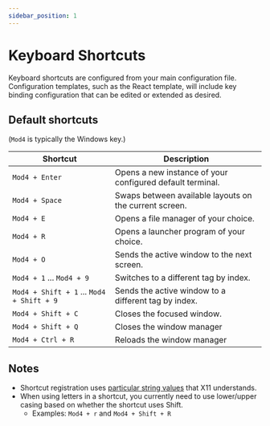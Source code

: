 ```yaml
---
sidebar_position: 1
---
```


# Keyboard Shortcuts

Keyboard shortcuts are configured from your main configuration file. Configuration
templates, such as the React template, will include key binding configuration
that can be edited or extended as desired.

## Default shortcuts

(`Mod4` is typically the Windows key.)

| Shortcut                                  | Description                                               |
| ----------------------------------------- | --------------------------------------------------------- |
| `Mod4 + Enter`                            | Opens a new instance of your configured default terminal. |
| `Mod4 + Space`                            | Swaps between available layouts on the current screen.    |
| `Mod4 + E`                                | Opens a file manager of your choice.                      |
| `Mod4 + R`                                | Opens a launcher program of your choice.                  |
| `Mod4 + O`                                | Sends the active window to the next screen.               |
| `Mod4 + 1` ... `Mod4 + 9`                 | Switches to a different tag by index.                     |
| `Mod4 + Shift + 1` ... `Mod4 + Shift + 9` | Sends the active window to a different tag by index.      |
| `Mod4 + Shift + C`                        | Closes the focused window.                                |
| `Mod4 + Shift + Q`                        | Closes the window manager                                 |
| `Mod4 + Ctrl + R`                         | Reloads the window manager                                |

## Notes

- Shortcut registration uses [particular string values](https://www.npmjs.com/package/keysym?activeTab=code) that X11 understands.
- When using letters in a shortcut, you currently need to use lower/upper casing based on whether the shortcut uses Shift.
  - Examples: `Mod4 + r` and `Mod4 + Shift + R`
